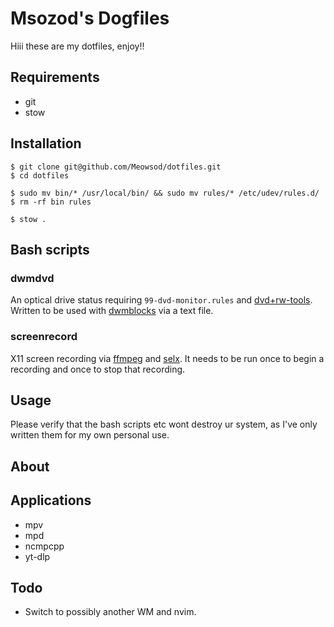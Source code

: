# Msozod's Dogfiles

Hiii these are my dotfiles, enjoy!!

## Requirements

* git
* stow

## Installation

```
$ git clone git@github.com/Meowsod/dotfiles.git
$ cd dotfiles
```

```
$ sudo mv bin/* /usr/local/bin/ && sudo mv rules/* /etc/udev/rules.d/
$ rm -rf bin rules
```

```
$ stow .
```

## Bash scripts

### dwmdvd

An optical drive status requiring `99-dvd-monitor.rules` and [dvd+rw-tools](https://archlinux.org/packages/extra/x86_64/dvd+rw-tools/). Written to be used with [dwmblocks](https://github.com/torrinfail/dwmblocks) via a text file.

### screenrecord

X11 screen recording via [ffmpeg](https://git.ffmpeg.org/ffmpeg) and [selx](https://codeberg.org/NRK/selx). It needs to be run once to begin a recording and once to stop that recording.

## Usage

Please verify that the bash scripts etc wont destroy ur system, as I've only written them for my own personal use.

## About

## Applications

* mpv
* mpd
* ncmpcpp
* yt-dlp

## Todo

* Switch to possibly another WM and nvim.
